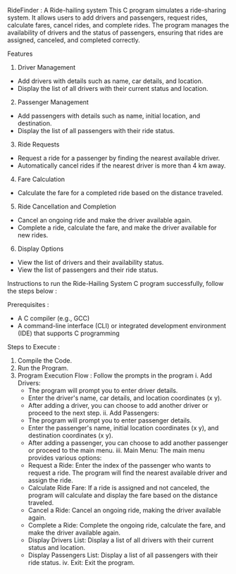 RideFinder : A Ride-hailing system
This C program simulates a ride-sharing system. It allows users to add drivers and passengers, request rides, calculate fares, cancel rides, and complete rides. The program manages the availability of drivers and the status of passengers, ensuring that rides are assigned, canceled, and completed correctly.

Features
1. Driver Management
  - Add drivers with details such as name, car details, and location.
  - Display the list of all drivers with their current status and location.
2. Passenger Management
  - Add passengers with details such as name, initial location, and destination.
  - Display the list of all passengers with their ride status.
3. Ride Requests
  - Request a ride for a passenger by finding the nearest available driver.
  - Automatically cancel rides if the nearest driver is more than 4 km away.
4. Fare Calculation
  - Calculate the fare for a completed ride based on the distance traveled.
5. Ride Cancellation and Completion
  - Cancel an ongoing ride and make the driver available again.
  - Complete a ride, calculate the fare, and make the driver available for new rides.
6. Display Options
  - View the list of drivers and their availability status.
  - View the list of passengers and their ride status.

Instructions to run the Ride-Hailing System C program successfully, follow the steps below :

Prerequisites : 
  - A C compiler (e.g., GCC)
  - A command-line interface (CLI) or integrated development environment (IDE) that supports C programming

Steps to Execute : 

1. Compile the Code.
2. Run the Program.
3. Program Execution Flow : 
  Follow the prompts in the program
  i. Add Drivers:
    - The program will prompt you to enter driver details.
    - Enter the driver's name, car details, and location coordinates (x y).
    - After adding a driver, you can choose to add another driver or proceed to the next step.
  ii. Add Passengers:
    - The program will prompt you to enter passenger details.
    - Enter the passenger's name, initial location coordinates (x y), and destination coordinates (x y).
    - After adding a passenger, you can choose to add another passenger or proceed to the main menu.
  iii. Main Menu:
  The main menu provides various options:
    - Request a Ride: Enter the index of the passenger who wants to request a ride. The program will find the nearest available driver and assign the ride.
    - Calculate Ride Fare: If a ride is assigned and not canceled, the program will calculate and display the fare based on the distance traveled.
    - Cancel a Ride: Cancel an ongoing ride, making the driver available again.
    - Complete a Ride: Complete the ongoing ride, calculate the fare, and make the driver available again.
    - Display Drivers List: Display a list of all drivers with their current status and location.
    - Display Passengers List: Display a list of all passengers with their ride status.
  iv. Exit: Exit the program.
